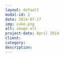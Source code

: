 ```yaml
---
layout: default
modal-id: 2
date: 2014-07-17
img: cake.png
alt: image-alt
project-date: April 2014
client:
category:
description:
---
```

